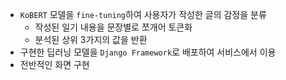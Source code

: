 - `KoBERT` 모델을 `fine-tuning`하여 사용자가 작성한 글의 감정을 분류
  - 작성된 일기 내용을 문장별로 쪼개어 토큰화
  - 분석된 상위 3가지의 값을 반환
- 구현한 딥러닝 모델을 `Django Framework`로 배포하여 서비스에서 이용
- 전반적인 화면 구현